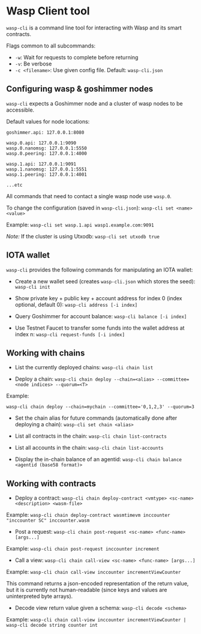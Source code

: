 # Wasp Client tool

`wasp-cli` is a command line tool for interacting with Wasp and its smart contracts.

Flags common to all subcommands:

* `-w`: Wait for requests to complete before returning
* `-v`: Be verbose
* `-c <filename>`: Use given config file. Default: `wasp-cli.json`

## Configuring wasp & goshimmer nodes

`wasp-cli` expects a Goshimmer node and a cluster of wasp nodes to be
accessible.

Default values for node locations:

```
goshimmer.api: 127.0.0.1:8080

wasp.0.api: 127.0.0.1:9090
wasp.0.nanomsg: 127.0.0.1:5550
wasp.0.peering: 127.0.0.1:4000

wasp.1.api: 127.0.0.1:9091
wasp.1.nanomsg: 127.0.0.1:5551
wasp.1.peering: 127.0.0.1:4001

...etc
```

All commands that need to contact a single wasp node use `wasp.0`.

To change the configuration (saved in `wasp-cli.json`): `wasp-cli set <name> <value>`

Example: `wasp-cli set wasp.1.api wasp1.example.com:9091`

*Note:* If the cluster is using Utxodb: `wasp-cli set utxodb true`

## IOTA wallet

`wasp-cli` provides the following commands for manipulating an IOTA wallet:

* Create a new wallet seed (creates `wasp-cli.json` which stores the seed): `wasp-cli init`

* Show private key + public key + account address for index 0 (index optional, default 0): `wasp-cli address [-i index]`

* Query Goshimmer for account balance: `wasp-cli balance [-i index]`

* Use Testnet Faucet to transfer some funds into the wallet address at index n: `wasp-cli request-funds [-i index]`

## Working with chains

* List the currently deployed chains: `wasp-cli chain list`

* Deploy a chain: `wasp-cli chain deploy --chain=<alias> --committee=<node indices> --quorum=<T>`

Example:

```
wasp-cli chain deploy --chain=mychain --committee='0,1,2,3' --quorum=3
```

* Set the chain alias for future commands (automatically done after deploying a chain): `wasp-cli set chain <alias>`

* List all contracts in the chain: `wasp-cli chain list-contracts`

* List all accounts in the chain: `wasp-cli chain list-accounts`

* Display the in-chain balance of an agentid: `wasp-cli chain balance <agentid (base58 format)>`

## Working with contracts

* Deploy a contract: `wasp-cli chain deploy-contract <vmtype> <sc-name> <description> <wasm-file>`

Example: `wasp-cli chain deploy-contract wasmtimevm inccounter "inccounter SC" inccounter.wasm`

* Post a request: `wasp-cli chain post-request <sc-name> <func-name> [args...]`

Example: `wasp-cli chain post-request inccounter increment`

* Call a view: `wasp-cli chain call-view <sc-name> <func-name> [args...]`

Example: `wasp-cli chain call-view inccounter incrementViewCounter`

This command returns a json-encoded representation of the return value, but it
is currently not human-readable (since keys and values are uninterpreted byte
arrays).

* Decode view return value given a schema: `wasp-cli decode <schema>`

Example: `wasp-cli chain call-view inccounter incrementViewCounter | wasp-cli decode string counter int`
